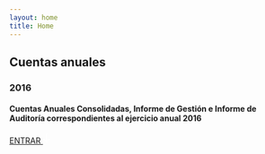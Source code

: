 ```yaml
---
layout: home
title: Home
---
```


## Cuentas anuales
### 2016
#### Cuentas Anuales Consolidadas, Informe de Gestión e Informe de Auditoría correspondientes al ejercicio anual 2016


<div class="home-link">
  <a href="{{site.baseurl}}/informe-de-auditoria/" >
    ENTRAR
    <svg width="13px" height="18px" viewBox="366 311 13 18" version="1.1" xmlns="http://www.w3.org/2000/svg" xmlns:xlink="http://www.w3.org/1999/xlink">
      <path d="M371,323.585786 L371,311 L373,311 L373,323.563691 L376.656854,320 L378.071068,321.414214 L372,327.5 L370.5,326 L370.543447,325.95766 L366,321.414214 L367.414214,320 L371,323.585786 Z" id="Combined-Shape" stroke="none" fill="#FFFFFF" fill-rule="evenodd"></path>
    </svg>
  </a>
</div>